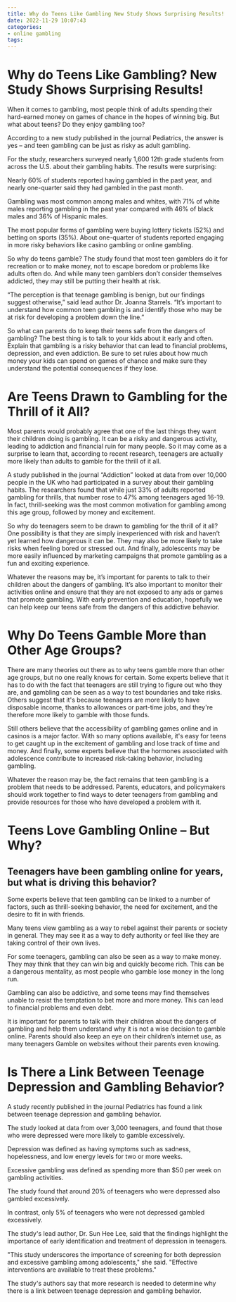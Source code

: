 ```yaml
---
title: Why do Teens Like Gambling New Study Shows Surprising Results!
date: 2022-11-29 10:07:43
categories:
- online gambling
tags:
---
```



#  Why do Teens Like Gambling? New Study Shows Surprising Results!

When it comes to gambling, most people think of adults spending their hard-earned money on games of chance in the hopes of winning big. But what about teens? Do they enjoy gambling too?

According to a new study published in the journal Pediatrics, the answer is yes – and teen gambling can be just as risky as adult gambling.

For the study, researchers surveyed nearly 1,600 12th grade students from across the U.S. about their gambling habits. The results were surprising:

Nearly 60% of students reported having gambled in the past year, and nearly one-quarter said they had gambled in the past month.

Gambling was most common among males and whites, with 71% of white males reporting gambling in the past year compared with 46% of black males and 36% of Hispanic males.

The most popular forms of gambling were buying lottery tickets (52%) and betting on sports (35%). About one-quarter of students reported engaging in more risky behaviors like casino gambling or online gambling.

So why do teens gamble? The study found that most teen gamblers do it for recreation or to make money, not to escape boredom or problems like adults often do. And while many teen gamblers don’t consider themselves addicted, they may still be putting their health at risk.

“The perception is that teenage gambling is benign, but our findings suggest otherwise,” said lead author Dr. Joanna Starrels. “It’s important to understand how common teen gambling is and identify those who may be at risk for developing a problem down the line.”

So what can parents do to keep their teens safe from the dangers of gambling? The best thing is to talk to your kids about it early and often. Explain that gambling is a risky behavior that can lead to financial problems, depression, and even addiction. Be sure to set rules about how much money your kids can spend on games of chance and make sure they understand the potential consequences if they lose.

#  Are Teens Drawn to Gambling for the Thrill of it All?

Most parents would probably agree that one of the last things they want their children doing is gambling. It can be a risky and dangerous activity, leading to addiction and financial ruin for many people. So it may come as a surprise to learn that, according to recent research, teenagers are actually more likely than adults to gamble for the thrill of it all.

A study published in the journal “Addiction” looked at data from over 10,000 people in the UK who had participated in a survey about their gambling habits. The researchers found that while just 33% of adults reported gambling for thrills, that number rose to 47% among teenagers aged 16-19. In fact, thrill-seeking was the most common motivation for gambling among this age group, followed by money and excitement.

So why do teenagers seem to be drawn to gambling for the thrill of it all? One possibility is that they are simply inexperienced with risk and haven’t yet learned how dangerous it can be. They may also be more likely to take risks when feeling bored or stressed out. And finally, adolescents may be more easily influenced by marketing campaigns that promote gambling as a fun and exciting experience.

Whatever the reasons may be, it’s important for parents to talk to their children about the dangers of gambling. It’s also important to monitor their activities online and ensure that they are not exposed to any ads or games that promote gambling. With early prevention and education, hopefully we can help keep our teens safe from the dangers of this addictive behavior.

#  Why Do Teens Gamble More than Other Age Groups?

There are many theories out there as to why teens gamble more than other age groups, but no one really knows for certain. Some experts believe that it has to do with the fact that teenagers are still trying to figure out who they are, and gambling can be seen as a way to test boundaries and take risks. Others suggest that it's because teenagers are more likely to have disposable income, thanks to allowances or part-time jobs, and they're therefore more likely to gamble with those funds.

Still others believe that the accessibility of gambling games online and in casinos is a major factor. With so many options available, it's easy for teens to get caught up in the excitement of gambling and lose track of time and money. And finally, some experts believe that the hormones associated with adolescence contribute to increased risk-taking behavior, including gambling.

Whatever the reason may be, the fact remains that teen gambling is a problem that needs to be addressed. Parents, educators, and policymakers should work together to find ways to deter teenagers from gambling and provide resources for those who have developed a problem with it.

#  Teens Love Gambling Online – But Why?

## Teenagers have been gambling online for years, but what is driving this behavior?

Some experts believe that teen gambling can be linked to a number of factors, such as thrill-seeking behavior, the need for excitement, and the desire to fit in with friends.

Many teens view gambling as a way to rebel against their parents or society in general. They may see it as a way to defy authority or feel like they are taking control of their own lives.

For some teenagers, gambling can also be seen as a way to make money. They may think that they can win big and quickly become rich. This can be a dangerous mentality, as most people who gamble lose money in the long run.

Gambling can also be addictive, and some teens may find themselves unable to resist the temptation to bet more and more money. This can lead to financial problems and even debt.

It is important for parents to talk with their children about the dangers of gambling and help them understand why it is not a wise decision to gamble online. Parents should also keep an eye on their children’s internet use, as many teenagers Gamble on websites without their parents even knowing.

#  Is There a Link Between Teenage Depression and Gambling Behavior?

A study recently published in the journal Pediatrics has found a link between teenage depression and gambling behavior.

The study looked at data from over 3,000 teenagers, and found that those who were depressed were more likely to gamble excessively.

Depression was defined as having symptoms such as sadness, hopelessness, and low energy levels for two or more weeks.

Excessive gambling was defined as spending more than $50 per week on gambling activities.

The study found that around 20% of teenagers who were depressed also gambled excessively.

In contrast, only 5% of teenagers who were not depressed gambled excessively.

The study's lead author, Dr. Sun Hee Lee, said that the findings highlight the importance of early identification and treatment of depression in teenagers.

"This study underscores the importance of screening for both depression and excessive gambling among adolescents," she said. "Effective interventions are available to treat these problems."

The study's authors say that more research is needed to determine why there is a link between teenage depression and gambling behavior.